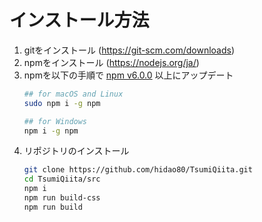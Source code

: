 # インストール方法

1. gitをインストール (<https://git-scm.com/downloads>)
1. npmをインストール (<https://nodejs.org/ja/>)
1. npmを以下の手順で [npm v6.0.0](https://nodejs.org/ja/) 以上にアップデート
    ```sh
	## for macOS and Linux
    sudo npm i -g npm
	
	## for Windows
    npm i -g npm
    ```
1. リポジトリのインストール
    ```sh
    git clone https://github.com/hidao80/TsumiQiita.git
    cd TsumiQiita/src
    npm i
    npm run build-css
    npm run build
    ```
